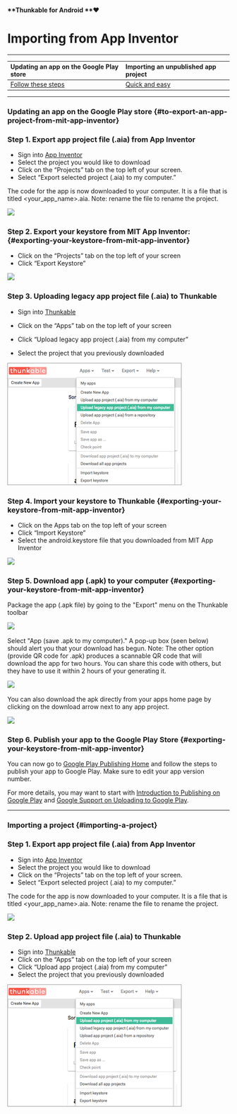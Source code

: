 #### **Thunkable for Android **❤

# Importing from App Inventor

---

| Updating an app on the Google Play store | Importing an unpublished app project |
| :--- | :--- |
| [Follow these steps](#to-export-an-app-project-from-mit-app-inventor) | [Quick and easy](#importing-a-project) |

---

### Updating an app on the Google Play store {#to-export-an-app-project-from-mit-app-inventor}

### Step 1. Export app project file \(.aia\) from App Inventor

* Sign into [App Inventor](http://ai2.appinventor.mit.edu/) 
* Select the project you would like to download
* Click on the “Projects” tab on the top left of your screen.
* Select “Export selected project \(.aia\) to my computer.”

The code for the app is now downloaded to your computer. It is a file that is titled &lt;your\_app\_name&gt;.aia. Note: rename the file to rename the project.

![](https://thunkable.com/explore/img/ai-thunkable-images/download_from_ai.png)

### Step 2. Export your keystore from MIT App Inventor: {#exporting-your-keystore-from-mit-app-inventor}

* Click on the “Projects” tab on the top left of your screen
* Click “Export Keystore”

![](https://thunkable.com/explore/img/ai-thunkable-images/export_keystore.png)

### Step 3. Uploading legacy app project file \(.aia\) to Thunkable

* Sign into [Thunkable](https://app.thunkable.com)
* Click on the “Apps” tab on the top left of your screen
* Click “Upload legacy app project \(.aia\) from my computer”

* Select the project that you previously downloaded

![](/assets/legacy.png)

### Step 4. Import your keystore to Thunkable {#exporting-your-keystore-from-mit-app-inventor}

* Click on the Apps tab on the top left of your screen
* Click “Import Keystore”
* Select the android.keystore file that you downloaded from MIT App Inventor

![](https://thunkable.com/explore/img/ai-thunkable-images/import_keystore.png)

### Step 5. Download app \(.apk\) to your computer {#exporting-your-keystore-from-mit-app-inventor}

Package the app \(.apk file\) by going to the "Export" menu on the Thunkable toolbar

![](https://thunkable.com/explore/img/share/Build_Dropdown.png)

Select "App \(save .apk to my computer\)." A pop-up box \(seen below\) should alert you that your download has begun. Note: The other option \(provide QR code for .apk\) produces a scannable QR code that will download the app for two hours. You can share this code with others, but they have to use it within 2 hours of your generating it.

![](https://thunkable.com/explore/img/share/Build_Popup.png)

You can also download the apk directly from your apps home page by clicking on the download arrow next to any app project.

![](https://thunkable.com/explore/img/share/download_apk.png)

### Step 6. Publish your app to the Google Play Store {#exporting-your-keystore-from-mit-app-inventor}

You can now go to [Google Play Publishing Home](https://play.google.com/apps/publish/signup/) and follow the steps to publish your app to Google Play. Make sure to edit your app version number.

For more details, you may want to start with [Introduction to Publishing on Google Play](https://developer.android.com/distribute/tools/launch-checklist.html) and [Google Support on Uploading to Google Play](https://support.google.com/googleplay/android-developer/answer/113469?hl=en&topic=2365624&ctx=topic).

---

### Importing a project {#importing-a-project}

### Step 1. Export app project file \(.aia\) from App Inventor

* Sign into [App Inventor](http://ai2.appinventor.mit.edu/) 
* Select the project you would like to download
* Click on the “Projects” tab on the top left of your screen.
* Select “Export selected project \(.aia\) to my computer.”

The code for the app is now downloaded to your computer. It is a file that is titled &lt;your\_app\_name&gt;.aia. Note: rename the file to rename the project.

![](https://thunkable.com/explore/img/ai-thunkable-images/download_from_ai.png)

### Step 2. Upload app project file \(.aia\) to Thunkable

* Sign into [Thunkable](https://app.thunkable.com)
* Click on the “Apps” tab on the top left of your screen
* Click “Upload app project \(.aia\) from my computer”
* Select the project that you previously downloaded

![](/assets/import-thunkable.png)

